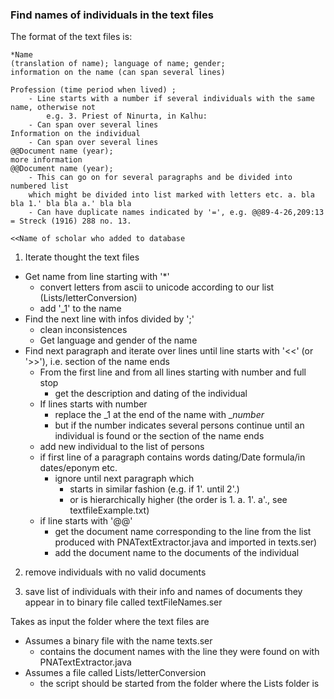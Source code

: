 ### Find names of individuals in the text files

The format of the text files is:
```
*Name
(translation of name); language of name; gender;
information on the name (can span several lines)

Profession (time period when lived) ;  
	- Line starts with a number if several individuals with the same name, otherwise not
		e.g. 3. Priest of Ninurta, in Kalhu:
	- Can span over several lines
Information on the individual     
	- Can span over several lines
@@Document name (year);
more information
@@Document name (year);
	- This can go on for several paragraphs and be divided into numbered list 
	which might be divided into list marked with letters etc. a. bla bla 1.' bla bla a.' bla bla
	- Can have duplicate names indicated by '=', e.g. @@89-4-26,209:13 = Streck (1916) 288 no. 13.

<<Name of scholar who added to database
```

1. Iterate thought the text files
* Get name from line starting with '*'
	* convert letters from ascii to unicode according to our list (Lists/letterConversion)
	* add '_1' to the name
* Find the next line with infos divided by ';'
	* clean inconsistences
	* Get language and gender of the name
* Find next paragraph and iterate over lines until line starts with '<<' (or '>>'), i.e. section of the name ends
	* From the first line and from all lines starting with number and full stop
		* get the description and dating of the individual
	* If lines starts with number 
		* replace the _1 at the end of the name with _*number*
		* but if the number indicates several persons continue until an individual is found or the section of the name ends
	* add new individual to the list of persons
	* if first line of a paragraph contains words dating/Date formula/in dates/eponym etc.
		* ignore until next paragraph which
			* starts in similar fashion (e.g. if 1'. until 2'.)
			* or is hierarchically higher (the order is 1. a. 1'. a'., see textfileExample.txt) 
	* if line starts with '@@'
		* get the document name corresponding to the line from the list produced with PNATextExtractor.java and imported in texts.ser)
		* add the document name to the documents of the individual

2. remove individuals with no valid documents
	 
3. save list of individuals with their info and names of documents they appear in to binary file called textFileNames.ser

Takes as input the folder where the text files are
* Assumes a binary file with the name texts.ser
	* contains the document names with the line they were found on with PNATextExtractor.java
* Assumes a file called Lists/letterConversion
	* the script should be started from the folder where the Lists folder is
